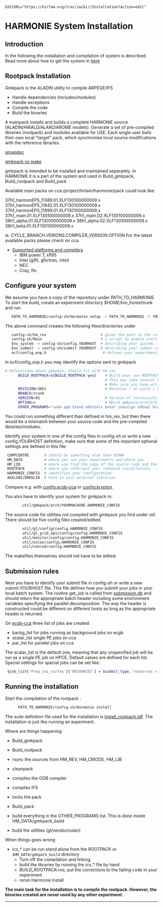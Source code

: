 ```@meta
EditURL="https://hirlam.org/trac//wiki//Installation?action=edit"
```


# HARMONIE System Installation


## Introduction

In the following the installation and compilation of system is described. Read more about how to get the system in
[here](./General.md)

## Rootpack Installation

Gmkpack is the ALADIN utility to compile ARPEGE/IFS

 - Handle dependencies (includes/modules)
 - Handle exceptions
 - Compile the code
 - Build the binaries

A mainpack installs and builds a complete HARMONIE source (ALADIN/HIRALD/ALARO/AROME models). Generate a set of pre-compiled libraries (rootpack) and modules available for USE. 
Each single user buils their own  local "target" pack, which synchronise local source modifications with the reference libraries.  

[gmapdoc](http://www.cnrm.meteo.fr/gmapdoc/spip.php?page=recherche&recherche=gmkpack)

[gmkpack vs make](./Gmkpack_vs_Make.md)


gmkpack is intended to be installed and maintained separately. In HARMONIE it is a part of the system and used in Build_gmkpack, Build_rootpack and Build_pack

Available main packs on cca:/project/hirlam/harmonie/pack could look like:

37h1_harmonEPS_11389.01.XLF130100000009.x 37h1_harmonEPS_11842.01.XLF130100000009.x 37h1_harmonEPS_11899.01.XLF130100000009.x 37h1_main.01.XLF130100000009.x 37h1_main.02.XLF130100000009.x 38h1_alpha.01.XLF130100000009.x 38h1_alpha.02.XLF130100000009.x 38h1_beta.01.XLF130100000009.x 

ie. CYCLE_BRANCH.VERIONS.COMPILER_VERSION.OPTION
For the latest available packs please check on cca.

 * [Supported platforms and compilers](https://hirlam.org/trac/browser/Harmonie/util/gmkpack/arch)
    - IBM power 7, xlf95
    - Intel (g95, gfortran, intel)
    - NEC
    - Cray, ftn

## Configure your system

We assume you have a copy of the repository under PATH_TO_HARMONIE. To start the build, create an experiment directory $HOME/hm_home/trunk and run

```bash
   PATH_TO_HARMONIE/config-sh/Harmonie setup -r PATH_TO_HARMONIE -h YOURHOST
```

The above command creates the following files/directories under
```bash
   config-sh/hm_rev                         # gives the path to the reference installation, similar to hl_rev in synoptic-Hirlam
   config-sh/Main                           # a script to enable start Harmonie, similar to Start in synoptic-Hirlam
   Env_system -> config-sh/config.YOURHOST  # describing your system, similar to Env_system in synoptic-Hirlam
   Env_submit -> config-sh/submit.YOURHOST  # describing your submit commands, comparable to submission.db in synoptic-Hirlam
   ecf/config_exp.h                          # defines your experiment, comparable to Env_expdesc in synoptic-Hirlam
```


In ecf/config_exp.h  you may identify the options sent to gmkpack

```bash
# Definitions about gmkpack, should fit with hm_rev
      BUILD_ROOTPACK=${BUILD_ROOTPACK-yes}    # Build your own ROOTPACK if it doesn't exists (yes|no)
                                              # This may take several hours!
                                              # Make sure you have write permissions in ROOTPACK directory defined in Env_system
      REVISION=38h1                           # Revision ( or cycle ) number, has to be set even for the trunk!
      BRANCH=trunk
      VERSION=01                              # Version of revision/branch to use
      OPTION=x                                # Which gmkpack/arch/SYSTEM.HOST.OPTION file to use
      OTHER_PROGRAMS="soda pgd blend odbtools bator ioassign odbsql blendsur addsurf surfex mandalay prep lfitools sfxtools" # Other things to compile with gmkpack
```

You could run something different than defined in hm_rev, but then there would be a mismatch between your source code and the pre-compiled libraries/modules.


Identify your system in one of the config files in config-sh or write a new config.YOURHOST definition, make sure that some of the important optional settings are defined in this file:
```bash
 COMPCENTRE       # should be something else than ECMWF
 HM_DATA          # where you run your experiments and where you 
 HM_LIB           # where you find the copy of the source code and the compiled libraries
 ROOTPACK         # where you refer/put your rootpack installations
 HARMONIE_CONFIG  # identifies your configuration
 AUXLIBS/EMOSLIB  # Path to your external libraries
```

Compare e.g. with [config.ecgb-cca](https://hirlam.org/trac/browser/Harmonie/config-sh/config.ecgb-cca) or [config.krypton](https://hirlam.org/trac/browser/Harmonie/config-sh/config.krypton).

You also have to identify your system for gmkpack in:

```bash
        util/gmkpack/arch/YOURMACHINE.HARMONIE_CONFIG
```


The source code for utilities not compiled with gmkpack you find under util. There should be five config files created/edited.

```bash
        util/gl/config/config.HARMONIE_CONFIG
        util/gl_grib_api/config/config.HARMONIE_CONFIG
        util/monitor/config/config.HARMONIE_CONFIG
        util/oulan/config.HARMONIE_CONFIG
        util/conrad/config.HARMONIE_CONFIG

```

The makefiles themselves should not have to be edited.

## Submission rules

Next you have to identify your submit file in config-sh or write a new submit.YOURHOST file. This file defines how you submit your jobs in your local batch system. 
The routine get_job is called from [submission.db](https://hirlam.org/trac/browser/Harmonie/scr/submission.db) and should return the appropriate batch header including some environment variables specifying the parallel decomposition. The way the header is constructed could be different on different hosts as long as the appropriate header is returned.

On [ecgb-cca](https://hirlam.org/trac/browser/Harmonie/config-sh/submit.ecgb-cca) three list of jobs are created:
 * backg_list for jobs running as background jobs on ecgb
 * scalar_list single PE jobs on cca
 * par_list for parallel jobs on cca

The scalar_list is the default one, meaning that any unspecified job will be run as a single PE job on HPCE. Default values are defined for each list. Special settings for special jobs can be set like:

```bash
 $job_list{'Prep_ini_surfex'}{'RESOURCES'} = $submit_type.'resources = ConsumableCPUs(1) ConsumableMemory(6000 MB)' ;
```



## Running the installation

Start the compilation of the rootpack :
```bash
      PATH_TO_HARMONIE/config-sh/Harmonie install
```

The suite definition file used for the installation is 
[Install_rootpack.tdf](https://hirlam.org/trac/browser/Harmonie/msms/Install_rootpack.tdf). The installation is just like running an experiment.

Where are things happening

- Build_gmkpack 
- Build_rootpack
 - rsync the sources from HM_REV, HM_CMODS, HM_LIB
 - cleanpack
 - compiles the ODB compiler
 - compiles IFS
 - locks the pack

- Build_pack
 - build everything in the OTHER_PROGRAMS list. This is done inside HM_DATA/gmkpack_build
 - build the utilities (gl/verobs/oulan)

When things goes wrong

 - ics_* can be run stand alone from the ROOTPACK or `$HM_DATA/gmkpack_build` directory
   - Turn off the compilation and linking
   - build the libraries by running the ics_* file by hand
   - BUILD_ROOTPACK=no, put the corrections to the failing code in your experiment
   - rerun Harmonie install


**The main task for the installation is to compile the rootpack. However, the binaries created are never used by any other experiment.**


----


